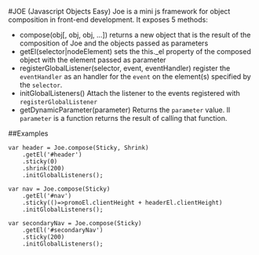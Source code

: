 #JOE (Javascript Objects Easy)
Joe is a mini js framework for object composition in front-end development. It exposes 5 methods:
- compose(obj[, obj, obj, ...])
returns a new object that is the result of the composition of Joe and the objects passed as parameters
- getEl(selector|nodeElement)
sets the this._el property of the composed object with the element passed as parameter
- registerGlobalListener(selector, event, eventHandler)
register the `eventHandler` as an handler for the `event` on the element(s) specified by the `selector`. 
- initGlobalListeners()
Attach the listener to the events registered with `registerGlobalListener`
- getDynamicParameter(parameter)
Returns the `parameter` value. Il `parameter` is a function returns the result of calling that function.

##Examples
````
var header = Joe.compose(Sticky, Shrink)
	.getEl('#header')
	.sticky(0)
	.shrink(200)
	.initGlobalListeners();

var nav = Joe.compose(Sticky)
	.getEl('#nav')
	.sticky(()=>promoEl.clientHeight + headerEl.clientHeight)
	.initGlobalListeners();
	
var secondaryNav = Joe.compose(Sticky)
	.getEl('#secondaryNav')
	.sticky(200)
	.initGlobalListeners();
````
